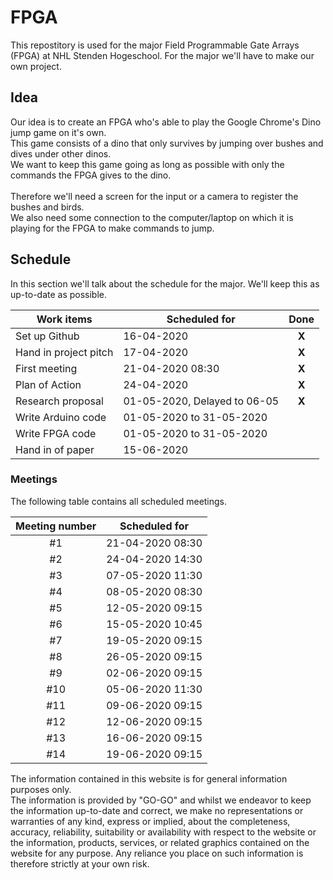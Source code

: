 # FPGA
This repostitory is used for the major Field Programmable Gate Arrays (FPGA) at NHL Stenden Hogeschool.
For the major we'll have to make our own project.

## Idea
Our idea is to create an FPGA who's able to play the Google Chrome's Dino jump game on it's own. <br>
This game consists of a dino that only survives by jumping over bushes and dives under other dinos. <br>
We want to keep this game going as long as possible with only the commands the FPGA gives to the dino.<br>
<br>
Therefore we'll need a screen for the input or a camera to register the bushes and birds. <br>
We also need some connection to the computer/laptop on which it is playing for the FPGA to make commands to jump.

## Schedule
In this section we'll talk about the schedule for the major.
We'll keep this as up-to-date as possible.

Work items | Scheduled for | Done
---------- | ------------- | :----:
Set up Github | 16-04-2020 | **X**
Hand in project pitch | 17-04-2020 | **X**
First meeting | 21-04-2020 08:30 | **X**
Plan of Action | 24-04-2020 | **X**
Research proposal | 01-05-2020, Delayed to 06-05| **X**
Write Arduino code | 01-05-2020 to 31-05-2020 |
Write FPGA code | 01-05-2020 to 31-05-2020 |
Hand in of paper | 15-06-2020 |

### Meetings
The following table contains all scheduled meetings.

Meeting number | Scheduled for 
:------------: | -------------
#1 | 21-04-2020 08:30
#2 | 24-04-2020 14:30
#3 | 07-05-2020 11:30
#4 | 08-05-2020 08:30
#5 | 12-05-2020 09:15
#6 | 15-05-2020 10:45
#7 | 19-05-2020 09:15
#8 | 26-05-2020 09:15
#9 | 02-06-2020 09:15
#10 | 05-06-2020 11:30
#11 | 09-06-2020 09:15
#12 | 12-06-2020 09:15
#13 | 16-06-2020 09:15
#14 | 19-06-2020 09:15

The information contained in this website is for general information purposes only. <br>
The information is provided by "GO-GO" and whilst we endeavor to keep the information up-to-date and correct, we make no representations or warranties of any kind, express or implied, about the completeness, accuracy, reliability, suitability or availability with respect to the website or the information, products, services, or related graphics contained on the website for any purpose. Any reliance you place on such information is therefore strictly at your own risk.

